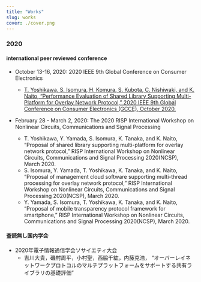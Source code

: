 ```yaml
---
title: "Works"
slug: works
cover: ./cover.png
---
```


### 2020

#### international peer reviewed conference

- October 13-16, 2020: 2020 IEEE 9th Global Conference on Consumer Electronics
  - [T. Yoshikawa, S. Isomura, H. Komura, S. Kubota, C. Nishiwaki, and K. Naito, “Performance Evaluation of Shared Library Supporting Multi-Platform for Overlay Network Protocol,” 2020 IEEE 9th Global Conference on Consumer Electronics (GCCE), October 2020.](https://ieeexplore.ieee.org/document/9292015)

- February 28 - March 2, 2020: The 2020 RISP International Workshop on Nonlinear Circuits, Communications and Signal Processing
  - T. Yoshikawa, Y. Yamada, S. Isomura, K. Tanaka, and K. Naito, “Proposal of shared library supporting multi-platform for overlay network protocol,” RISP International Workshop on Nonlinear Circuits, Communications and Signal Processing 2020(NCSP), March 2020.
  - S. Isomura, Y. Yamada, T. Yoshikawa, K. Tanaka, and K. Naito, “Proposal of management cloud software supporting multi-thread processing for overlay network protocol,” RISP International Workshop on Nonlinear Circuits, Communications and Signal Processing 2020(NCSP), March 2020.
  - Y. Yamada, S. Isomura, T. Yoshikawa, K. Tanaka, and K. Naito, “Proposal of mobile transparency protocol framework for smartphone,” RISP International Workshop on Nonlinear Circuits, Communications and Signal Processing 2020(NCSP), March 2020.

#### 査読無し国内学会

- 2020年電子情報通信学会ソサイエティ大会
  - 吉川大貴，磯村周平，小村聖，西脇千紘，内藤克浩， “オーバーレイネットワークプロトコルのマルチプラットフォームをサポートする共有ライブラリの基礎評価”